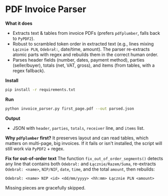 # PDF Invoice Parser

**What it does**
- Extracts text & tables from invoice PDFs (prefers `pdfplumber`, falls back to `PyPDF2`).
- Robust to scrambled token order in extracted text (e.g., lines mixing `Łącznie PLN`, `Odebrał:`, date/time, amount). The parser re-extracts atomic parts with regex and rebuilds them in the correct human order.
- Parses header fields (number, dates, payment method), parties (seller/buyer), totals (net, VAT, gross), and items (from tables, with a regex fallback).

**Install**
```bash
pip install -r requirements.txt
```

**Run**
```bash
python invoice_parser.py first_page.pdf --out parsed.json
```

**Output**
- JSON with `header`, `parties`, `totals`, `receiver` line, and `items` list.

**Why `pdfplumber` first?**
It preserves layout and can read tables, which matters on multi-page, big invoices. If it fails or isn't installed, the script will still work via `PyPDF2` + regex.

**Fix for out-of-order text**
The function `fix_out_of_order_segments()` detects any line that contains both `Odebrał:` and `Łącznie/Razem/Suma`, re-extracts `Odebrał: <name>`, `NIP/NIF`, `date`, `time`, and the total `amount`, then rebuilds:
```
Odebrał: <name> NIP <id> <dd/mm/yyyy> <hh:mm> Łącznie PLN <amount>
```
Missing pieces are gracefully skipped.
